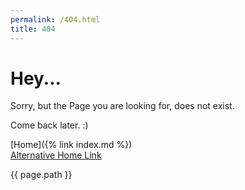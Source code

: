 ```yaml
---
permalink: /404.html
title: 404
---
```


# Hey...

Sorry, but the Page you are looking for, does not exist.

Come back later. :)

[Home]({% link index.md %})  
[Alternative Home Link](https://hanicrumbs.github.io/site)

{{ page.path }}